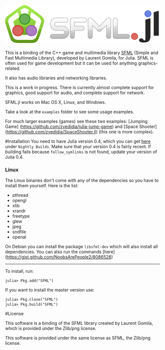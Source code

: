 ![SFML.jl](./assets/sfmljl_logo.png)
---
This is a binding of the C++ game and multimedia library [SFML](http://www.sfml-dev.org/) (Simple and Fast Multimedia Library), developed by Laurent Gomila, for Julia. SFML is often used for game development but it can be used for anything graphics-related.

It also has audio libraries and networking libraries.

This is a work in progress. There is currently almost complete support for graphics, good support for audio, and complete support for network.

SFML.jl works on Mac OS X, Linux, and Windows.

Take a look at the `examples` folder to see some usage examples.

For much larger examples (games) see these two examples: [Jumping Game] (https://github.com/zyedidia/julia-jump-game) and [Space Shooter] (https://github.com/zyedidia/SpaceShooter.jl) (this one is more complex).

#Installation
You need to have Julia version 0.4, which you can get [here](http://julialang.org/downloads/) under `Nightly Builds`.
Make sure that your version 0.4 is fairly recent. If building fails because `follow_symlinks` is not found, update your version of Julia 0.4.

### Linux
The Linux binaries don't come with any of the dependencies so you have to install them yourself. Here is the list:

*    pthread
*    opengl
*    xlib
*    xrandr
*    freetype
*    glew
*    jpeg
*    sndfile
*    openal

On Debian you can install the package `libsfml-dev` which will also install all dependencies. You can also run the commands [here] (https://gist.github.com/NoobsArePeople2/8086528)

---

To install, run:

```
julia> Pkg.add("SFML")
```

If you want to install the master version use:

```
julia> Pkg.clone("SFML")
julia> Pkg.build("SFML")
```

#License

This software is a binding of the SFML library created by Laurent Gomila, which is provided under the Zlib/png license.

This software is provided under the same license as SFML, the Zlib/png license.
